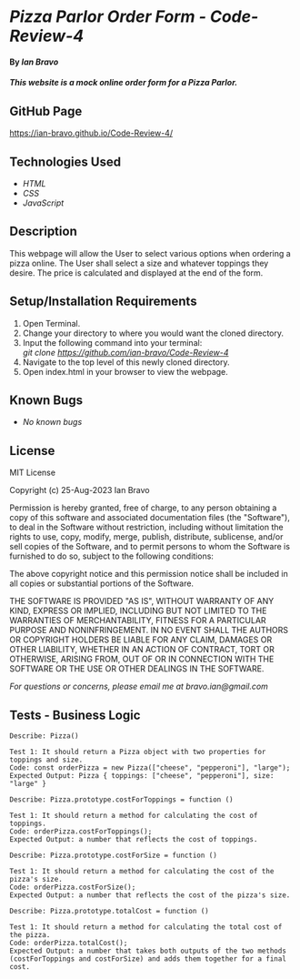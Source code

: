 # _Pizza Parlor Order Form - Code-Review-4_

#### By _**Ian Bravo**_

#### _This website is a mock online order form for a Pizza Parlor._

## GitHub Page ##

https://ian-bravo.github.io/Code-Review-4/


## Technologies Used

* _HTML_
* _CSS_
* _JavaScript_


## Description

This webpage will allow the User to select various options when ordering a pizza online. The User shall select a size and whatever toppings they desire. The price is calculated and displayed at the end of the form. 

## Setup/Installation Requirements

1. Open Terminal.
2. Change your directory to where you would want the cloned directory.
3. Input the following command into your terminal:  
 _git clone https://github.com/ian-bravo/Code-Review-4_
4. Navigate to the top level of this newly cloned directory.
5. Open index.html in your browser to view the webpage. 


## Known Bugs

* _No known bugs_


## License

MIT License  

Copyright (c) 25-Aug-2023 Ian Bravo  

Permission is hereby granted, free of charge, to any person obtaining a copy of this software and associated documentation files (the "Software"), to deal in the Software without restriction, including without limitation the rights to use, copy, modify, merge, publish, distribute, sublicense, and/or sell copies of the Software, and to permit persons to whom the Software is furnished to do so, subject to the following conditions:  

The above copyright notice and this permission notice shall be included in all copies or substantial portions of the Software.  

THE SOFTWARE IS PROVIDED "AS IS", WITHOUT WARRANTY OF ANY KIND, EXPRESS OR IMPLIED, INCLUDING BUT NOT LIMITED TO THE WARRANTIES OF MERCHANTABILITY, FITNESS FOR A PARTICULAR PURPOSE AND NONINFRINGEMENT. IN NO EVENT SHALL THE AUTHORS OR COPYRIGHT HOLDERS BE LIABLE FOR ANY CLAIM, DAMAGES OR OTHER LIABILITY, WHETHER IN AN ACTION OF CONTRACT, TORT OR OTHERWISE, ARISING FROM, OUT OF OR IN CONNECTION WITH THE SOFTWARE OR THE USE OR OTHER DEALINGS IN THE SOFTWARE.



_For questions or concerns, please email me at bravo.ian@gmail.com_


## Tests - Business Logic

```
Describe: Pizza()

Test 1: It should return a Pizza object with two properties for toppings and size.
Code: const orderPizza = new Pizza(["cheese", "pepperoni"], "large");
Expected Output: Pizza { toppings: ["cheese", "pepperoni"], size: "large" }

Describe: Pizza.prototype.costForToppings = function ()

Test 1: It should return a method for calculating the cost of toppings.
Code: orderPizza.costForToppings();
Expected Output: a number that reflects the cost of toppings.

Describe: Pizza.prototype.costForSize = function ()

Test 1: It should return a method for calculating the cost of the pizza's size.
Code: orderPizza.costForSize();
Expected Output: a number that reflects the cost of the pizza's size.

Describe: Pizza.prototype.totalCost = function ()

Test 1: It should return a method for calculating the total cost of the pizza.
Code: orderPizza.totalCost();
Expected Output: a number that takes both outputs of the two methods (costForToppings and costForSize) and adds them together for a final cost.
```